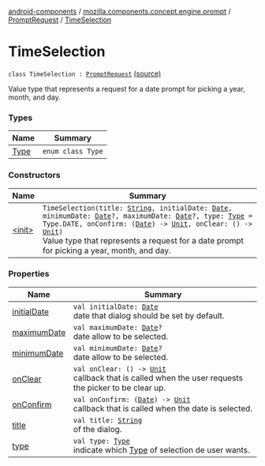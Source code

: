 [android-components](../../../index.md) / [mozilla.components.concept.engine.prompt](../../index.md) / [PromptRequest](../index.md) / [TimeSelection](./index.md)

# TimeSelection

`class TimeSelection : `[`PromptRequest`](../index.md) [(source)](https://github.com/mozilla-mobile/android-components/blob/master/components/concept/engine/src/main/java/mozilla/components/concept/engine/prompt/PromptRequest.kt#L80)

Value type that represents a request for a date prompt for picking a year, month, and day.

### Types

| Name | Summary |
|---|---|
| [Type](-type/index.md) | `enum class Type` |

### Constructors

| Name | Summary |
|---|---|
| [&lt;init&gt;](-init-.md) | `TimeSelection(title: `[`String`](https://kotlinlang.org/api/latest/jvm/stdlib/kotlin/-string/index.html)`, initialDate: `[`Date`](https://developer.android.com/reference/java/util/Date.html)`, minimumDate: `[`Date`](https://developer.android.com/reference/java/util/Date.html)`?, maximumDate: `[`Date`](https://developer.android.com/reference/java/util/Date.html)`?, type: `[`Type`](-type/index.md)` = Type.DATE, onConfirm: (`[`Date`](https://developer.android.com/reference/java/util/Date.html)`) -> `[`Unit`](https://kotlinlang.org/api/latest/jvm/stdlib/kotlin/-unit/index.html)`, onClear: () -> `[`Unit`](https://kotlinlang.org/api/latest/jvm/stdlib/kotlin/-unit/index.html)`)`<br>Value type that represents a request for a date prompt for picking a year, month, and day. |

### Properties

| Name | Summary |
|---|---|
| [initialDate](initial-date.md) | `val initialDate: `[`Date`](https://developer.android.com/reference/java/util/Date.html)<br>date that dialog should be set by default. |
| [maximumDate](maximum-date.md) | `val maximumDate: `[`Date`](https://developer.android.com/reference/java/util/Date.html)`?`<br>date allow to be selected. |
| [minimumDate](minimum-date.md) | `val minimumDate: `[`Date`](https://developer.android.com/reference/java/util/Date.html)`?`<br>date allow to be selected. |
| [onClear](on-clear.md) | `val onClear: () -> `[`Unit`](https://kotlinlang.org/api/latest/jvm/stdlib/kotlin/-unit/index.html)<br>callback that is called when the user requests the picker to be clear up. |
| [onConfirm](on-confirm.md) | `val onConfirm: (`[`Date`](https://developer.android.com/reference/java/util/Date.html)`) -> `[`Unit`](https://kotlinlang.org/api/latest/jvm/stdlib/kotlin/-unit/index.html)<br>callback that is called when the date is selected. |
| [title](title.md) | `val title: `[`String`](https://kotlinlang.org/api/latest/jvm/stdlib/kotlin/-string/index.html)<br>of the dialog. |
| [type](type.md) | `val type: `[`Type`](-type/index.md)<br>indicate which [Type](-type/index.md) of selection de user wants. |
